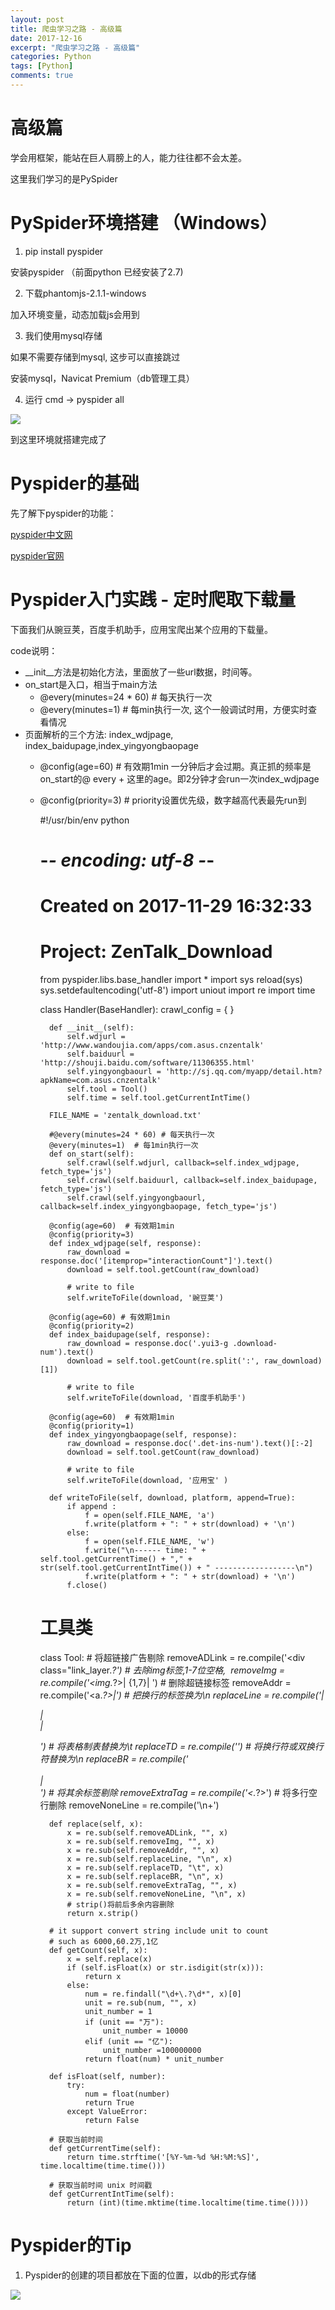 ```yaml
---
layout: post
title: 爬虫学习之路 - 高级篇 
date: 2017-12-16
excerpt: "爬虫学习之路 - 高级篇"
categories: Python
tags: [Python]
comments: true
---
```



# 高级篇

学会用框架，能站在巨人肩膀上的人，能力往往都不会太差。

这里我们学习的是PySpider

# PySpider环境搭建 （Windows）

1. pip install pyspider

安装pyspider （前面python 已经安装了2.7)

2. 下载phantomjs-2.1.1-windows

加入环境变量，动态加载js会用到

3. 我们使用mysql存储

如果不需要存储到mysql, 这步可以直接跳过

安装mysql，Navicat Premium（db管理工具）

4. 运行 cmd -> pyspider all

![](https://i.imgur.com/OfqC6c3.png)

到这里环境就搭建完成了

# Pyspider的基础

先了解下pyspider的功能：

[pyspider中文网](http://www.pyspider.cn/book/pyspider/pyspider-Quickstart-2.html)

[pyspider官网](http://docs.pyspider.org/en/latest/Deployment-demo.pyspider.org/)

# Pyspider入门实践 - 定时爬取下载量

下面我们从豌豆荚，百度手机助手，应用宝爬出某个应用的下载量。

code说明：

- __init__方法是初始化方法，里面放了一些url数据，时间等。
- on_start是入口，相当于main方法
  - @every(minutes=24 * 60) # 每天执行一次
  - @every(minutes=1)  # 每min执行一次, 这个一般调试时用，方便实时查看情况
- 页面解析的三个方法: index_wdjpage, index_baidupage,index_yingyongbaopage
    - @config(age=60)  # 有效期1min 一分钟后才会过期。真正抓的频率是 on_start的@ every + 这里的age。即2分钟才会run一次index_wdjpage
    - @config(priority=3) # priority设置优先级，数字越高代表最先run到


        #!/usr/bin/env python
        # -*- encoding: utf-8 -*-
        # Created on 2017-11-29 16:32:33
        # Project: ZenTalk_Download
        
        from pyspider.libs.base_handler import *
        import sys
        reload(sys)
        sys.setdefaultencoding('utf-8')
        import uniout
        import re
        import time 
        
        class Handler(BaseHandler):
            crawl_config = {
            }
            
            def __init__(self):
                self.wdjurl = 'http://www.wandoujia.com/apps/com.asus.cnzentalk'
                self.baiduurl = 'http://shouji.baidu.com/software/11306355.html'
                self.yingyongbaourl = 'http://sj.qq.com/myapp/detail.htm?apkName=com.asus.cnzentalk'
                self.tool = Tool()
                self.time = self.tool.getCurrentIntTime()
         
            FILE_NAME = 'zentalk_download.txt'
        
            #@every(minutes=24 * 60) # 每天执行一次
            @every(minutes=1)  # 每1min执行一次
            def on_start(self):
                self.crawl(self.wdjurl, callback=self.index_wdjpage, fetch_type='js')
                self.crawl(self.baiduurl, callback=self.index_baidupage, fetch_type='js')
                self.crawl(self.yingyongbaourl, callback=self.index_yingyongbaopage, fetch_type='js')
        
            @config(age=60)  # 有效期1min
            @config(priority=3)
            def index_wdjpage(self, response):
                raw_download = response.doc('[itemprop="interactionCount"]').text()
                download = self.tool.getCount(raw_download)
                
                # write to file
                self.writeToFile(download, '豌豆荚')
        
            @config(age=60) # 有效期1min
            @config(priority=2)
            def index_baidupage(self, response):
                raw_download = response.doc('.yui3-g .download-num').text()
                download = self.tool.getCount(re.split(':', raw_download)[1])
                
                # write to file
                self.writeToFile(download, '百度手机助手')
            
            @config(age=60)  # 有效期1min
            @config(priority=1)
            def index_yingyongbaopage(self, response):
                raw_download = response.doc('.det-ins-num').text()[:-2]
                download = self.tool.getCount(raw_download)  
                
                # write to file
                self.writeToFile(download, '应用宝' )
                
            def writeToFile(self, download, platform, append=True):
                if append :
                    f = open(self.FILE_NAME, 'a')
                    f.write(platform + ": " + str(download) + '\n') 
                else:
                    f = open(self.FILE_NAME, 'w')
                    f.write("\n------ time: " + self.tool.getCurrentTime() + "," + str(self.tool.getCurrentIntTime()) + " ------------------\n") 
                    f.write(platform + ": " + str(download) + '\n') 
                f.close()
                
        # 工具类
        class Tool:
            # 将超链接广告剔除
            removeADLink = re.compile('<div class="link_layer.*?</div>')
            # 去除img标签,1-7位空格,&nbsp;
            removeImg = re.compile('<img.*?>| {1,7}|&nbsp;')
            # 删除超链接标签
            removeAddr = re.compile('<a.*?>|</a>')
            # 把换行的标签换为\n
            replaceLine = re.compile('<tr>|<div>|</div>|</p>')
            # 将表格制表<td>替换为\t
            replaceTD = re.compile('<td>')
            # 将换行符或双换行符替换为\n
            replaceBR = re.compile('<br><br>|<br>')
            # 将其余标签剔除
            removeExtraTag = re.compile('<.*?>')
            # 将多行空行删除
            removeNoneLine = re.compile('\n+')
        
            def replace(self, x):
                x = re.sub(self.removeADLink, "", x)
                x = re.sub(self.removeImg, "", x)
                x = re.sub(self.removeAddr, "", x)
                x = re.sub(self.replaceLine, "\n", x)
                x = re.sub(self.replaceTD, "\t", x)
                x = re.sub(self.replaceBR, "\n", x)
                x = re.sub(self.removeExtraTag, "", x)
                x = re.sub(self.removeNoneLine, "\n", x)
                # strip()将前后多余内容删除
                return x.strip()
            
            # it support convert string include unit to count
            # such as 6000,60.2万,1亿
            def getCount(self, x):
                x = self.replace(x)
                if (self.isFloat(x) or str.isdigit(str(x))):
                    return x
                else:
                    num = re.findall("\d+\.?\d*", x)[0]
                    unit = re.sub(num, "", x)
                    unit_number = 1
                    if (unit == "万"):
                        unit_number = 10000
                    elif (unit == "亿"):
                        unit_number =100000000
                    return float(num) * unit_number
        
            def isFloat(self, number):
                try:
                    num = float(number)
                    return True
                except ValueError:
                    return False
            
            # 获取当前时间
            def getCurrentTime(self):
                return time.strftime('[%Y-%m-%d %H:%M:%S]', time.localtime(time.time()))
            
            # 获取当前时间 unix 时间戳
            def getCurrentIntTime(self):
                return (int)(time.mktime(time.localtime(time.time())))
    


# Pyspider的Tip

1. Pyspider的创建的项目都放在下面的位置，以db的形式存储

![](https://i.imgur.com/11Xi5mZ.png)